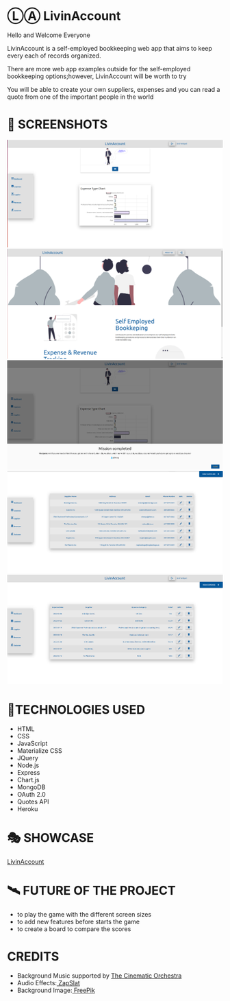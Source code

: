 # ⓁⒶ LivinAccount 

<p>Hello and Welcome Everyone</p>

<p>LivinAccount is a self-employed bookkeeping web app that aims to keep every each of records organized.</p>

<p>There are more web app examples outside for the self-employed bookkeeping options;however, LivinAccount will be worth to try</p>

<p>You will be able to create your own suppliers, expenses and you can read a quote from one of the important people in the world</p>

# 🤳 SCREENSHOTS

<img src="ReadMe_images/userPage.png">
<img src="ReadMe_images/landing_page.png">
<img src="ReadMe_images/quoteAPI.png">
<img src="ReadMe_images/supplier_page.png">
<img src="ReadMe_images/expenses_page.png">


# 🤖TECHNOLOGIES USED

- HTML
- CSS
- JavaScript
- Materialize CSS
- JQuery
- Node.js
- Express
- Chart.js
- MongoDB
- OAuth 2.0
- Quotes API
- Heroku

# 🎭 SHOWCASE

<a href="#" target="_blank">LivinAccount</a>


# 🛰 FUTURE OF THE PROJECT

- to play the game with the different screen sizes
- to add new features before starts the game
- to create a board to compare the scores

# CREDITS

<ul>
<li>Background Music supported by <a href="https://en.wikipedia.org/wiki/The_Cinematic_Orchestra">The Cinematic Orchestra</a></li>
<li>Audio Effects:<a href="https://www.zapsplat.com/"> ZapSlat</a></li>
<li>Background Image:<a href="https://www.freepik.com/"> FreePik</a></li>
</ul>
